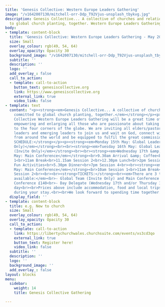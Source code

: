 ```yaml
---
title: 'Genesis Collective: Western Europe Leaders Gathering'
image: "/v1642007130/mitchell-orr-Ddp_T92Vjus-unsplash_tbykvg.jpg"
description: Genesis Collective... A collective of churches and relationships committed
  to global church planting, together. Western Europe Leaders Gathering - May 2023.
body:
- template: content-block
  title: 'Genesis Collective: Western Europe Leaders Gathering - May 2023'
  size: Small
  overlay_colour: rgb(49, 54, 64)
  overlay_opacity: Opacity 30
  background_image: "/v1642007130/mitchell-orr-Ddp_T92Vjus-unsplash_tbykvg.jpg"
  subtitle: ''
  description: ''
  logo: ''
  add_overlay_: false
  call_to_action:
  - template: call-to-action
    button_text: genesiscollective.org
    link: https://www.genesiscollective.org
    external_link: true
    video_link: false
- template: text
  content: "<p><strong><em>Genesis Collective... A collective of churches and relationships
    committed to global church planting, together.</em></strong></p><p>Our Genesis
    Collective Western Europe Leaders Gathering will be a great time of equipping,
    empowering and enlarging all those who are passionate about taking the gospel
    to the four corners of the globe. We are inviting all elders/pastors, other ministry
    leaders and emerging leaders to join us and wait on God, connect with other leaders
    from around the world and be equipped to fulfil the great commission.</p><p></p><p><strong>PROPOSED
    SCHEDULE:</strong></p><p><strong><em>Monday 15th May: Global Leadership Days (Invite
    Only)</em></strong><br><br><strong><em>Tuesday 16th May: Global Leadership Days
    (Invite Only)</em></strong><br><br><strong><em>Wednesday 17th &amp; Thursday 18th
    May: Main Conference</em></strong><br>9.30am Arrival &amp; Coffee<br>10am Session
    1<br>11am Break<br>11.15am Session 2<br>12.30pm Lunch<br>2pm Session 3<br>3-5.30pm
    Fun Activities<br>5.30pm Dinner<br>7pm Session 4<br><br><strong><em>Friday 19th
    May: Main Conference</em></strong><br>10am Session 1<br>11am Break<br>11.15am
    Session 2<br><br><br><strong>TICKETS:</strong><br><em>There are 3 types of tickets
    available:</em><br>- Global Team (Invite Only) and Main Conference £220<br>- Main
    Conference £140<br>- Day Delegate (Wednesday 17th and/or Thursday 18th) £28 per
    day<br><br>Prices above include accommodation, food and local trips/activities
    during your stay.<br><br>We look forward to spending time together.<br><br><br>www.genesiscollective.org</p>"
  display_field: ''
- template: content-block
  title: e.g. New to church
  size: Small
  overlay_colour: rgb(49, 54, 64)
  overlay_opacity: Opacity 30
  call_to_action:
  - template: call-to-action
    link: https://libertychurchwales.churchsuite.com/events/xs3cd3qo
    external_link: true
    button_text: Register here!
    video_link: false
  subtitle: ''
  description: ''
  logo: ''
  background_image: ''
  add_overlay_: false
layout: blocks
menu:
  sidebar:
    weight: 14
    title: Genesis Collective Gathering

---
```

